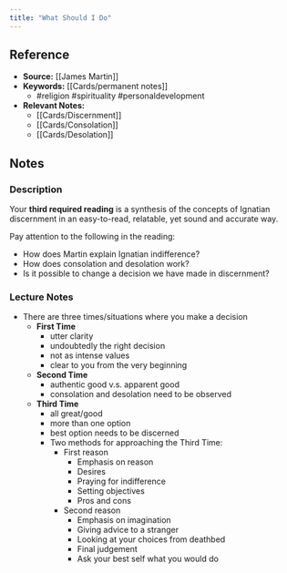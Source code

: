 ```yaml
---
title: "What Should I Do"
---
```

## Reference
- **Source:** [[James Martin]]
- **Keywords:** [[Cards/permanent notes]]
	- #religion #spirituality #personaldevelopment 
- **Relevant Notes:** 
	- [[Cards/Discernment]]
	- [[Cards/Consolation]]
	- [[Cards/Desolation]]

## Notes
### Description
Your **third required reading** is a synthesis of the concepts of Ignatian discernment in an easy-to-read, relatable, yet sound and accurate way.

Pay attention to the following in the reading:
-   How does Martin explain Ignatian indifference?
-   How does consolation and desolation work?
-   Is it possible to change a decision we have made in discernment?

### Lecture Notes
- There are three times/situations where you make a decision
	- **First Time**
		- utter clarity
		- undoubtedly the right decision
		- not as intense values
		- clear to you from the very beginning
	- **Second Time**
		- authentic good v.s. apparent good
		- consolation and desolation need to be observed
	- **Third Time**
		- all great/good
		- more than one option
		- best option needs to be discerned
		- Two methods for approaching the Third Time:
			- First reason
				- Emphasis on reason
				- Desires
				- Praying for indifference
				- Setting objectives
				- Pros and cons
			- Second reason
				- Emphasis on imagination
				- Giving advice to a stranger
				- Looking at your choices from deathbed
				- Final judgement
				- Ask your best self what you would do
